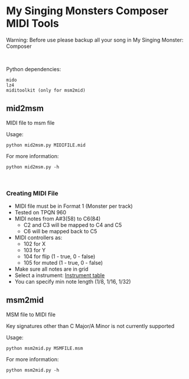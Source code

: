 # My Singing Monsters Composer MIDI Tools
Warning: Before use please backup all your song in My Singing Monster: Composer<br />

<br />

Python dependencies:
```
mido
lz4
miditoolkit (only for msm2mid)
```
## mid2msm

MIDI file to msm file

Usage:
```
python mid2msm.py MIDIFILE.mid
```

For more information:
```
python mid2msm.py -h
```
<br>

### Creating MIDI File

- MIDI file must be in Format 1 (Monster per track)
- Tested on TPQN 960
- MIDI notes from A#3(58) to C6(84)
    - C2 and C3 will be mapped to C4 and C5
    - C6 will be mapped back to C5
- MIDI controllers as:
    - 102 for X
    - 103 for Y
    - 104 for flip (1 - true, 0 - false)
    - 105 for muted (1 - true, 0 - false)
- Make sure all notes are in grid
- Select a instrument: <a href="docs/instrument_table.md">Instrument table</a>
- You can specify min note length (1/8, 1/16, 1/32)

## msm2mid

MSM file to MIDI file

Key signatures other than C Major/A Minor is not currently supported

Usage:
```
python msm2mid.py MSMFILE.msm
```

For more information:
```
python msm2mid.py -h
```
<br>